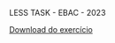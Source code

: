 LESS TASK - EBAC - 2023

[Download do exercício](http://drive.google.com/u/0/uc?id=1dVE2n9d-IkAyKxH0ai3GET4oKSmNcE_W&export=download)
